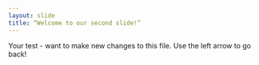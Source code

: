 ```yaml
---
layout: slide
title: “Welcome to our second slide!”
---
```

Your test - want to make new changes to this file.
Use the left arrow to go back!

